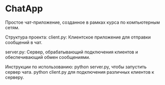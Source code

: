 # ChatApp
Простое чат-приложение, созданное в рамках курса по компьютерным сетям.

Структура проекта:
client.py: Клиентское приложение для отправки сообщений в чат.

server.py: Сервер, обрабатывающий подключения клиентов и обеспечивающий обмен сообщениями.

Инструкции по использованию:
python server.py, чтобы запустить сервер чата.
python client.py для подключения различных клиентов к серверу.

